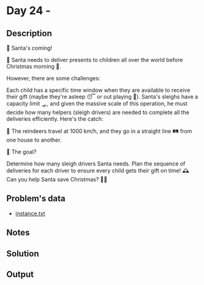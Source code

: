 # Day 24 - 


## Description
🎅 Santa's coming!

🎄 Santa needs to deliver presents to children all over the world before Christmas morning 🎁.

However, there are some challenges:

Each child has a specific time window when they are available to receive their gift (maybe they're asleep 😴 or out playing 🛝).
Santa's sleighs have a capacity limit 🛷, and given the massive scale of this operation, he must decide how many helpers (sleigh drivers) are needed to complete all the deliveries efficiently.
Here's the catch:

🦌 The reindeers travel at 1000 km/h, and they go in a straight line 🛤️ from one house to another.

🎯 The goal?

Determine how many sleigh drivers Santa needs.
Plan the sequence of deliveries for each driver to ensure every child gets their gift on time! 🕰️
Can you help Santa save Christmas? 🎅✨

## Problem's data

* [instance.txt](./instance.txt)

## Notes

## Solution

## Output

